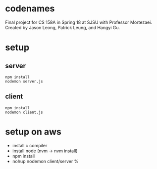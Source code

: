 # codenames
Final project for CS 158A in Spring 18 at SJSU with Professor Mortezaei. Created by Jason Leong, Patrick Leung, and Hangyi Gu.

# setup 

## server
```
npm install
nodemon server.js
```

## client
```
npm install
nodemon client.js
```

# setup on aws
- install c compiler
- install node (nvm -> nvm install)
- npm install
- nohup nodemon client/server %